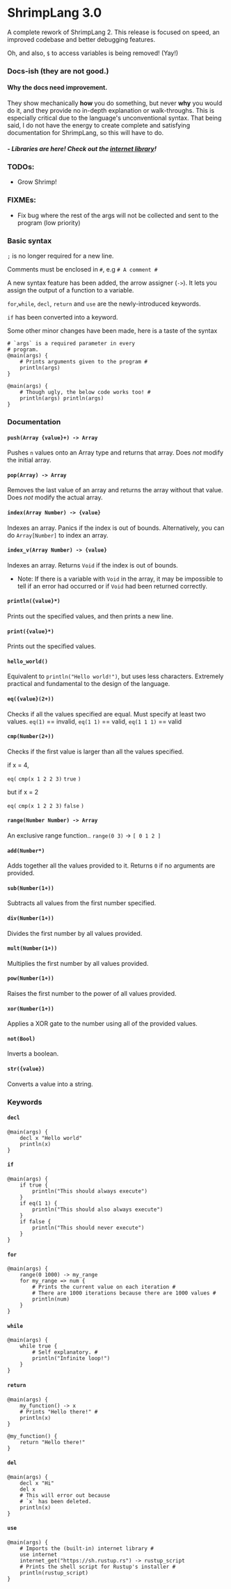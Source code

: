 # ShrimpLang 3.0

A complete rework of ShrimpLang 2. This release is focused on speed, an improved codebase and better debugging features.

Oh, and also, `$` to access variables is being removed! (Yay!)

### Docs-ish (they are not good.)

#### Why the docs need improvement.

They show mechanically **how** you do something, but never **why** you would do it, and they provide no in-depth explanation or walk-throughs. This is especially critical due to the language's unconventional syntax. That being said, I do not have the energy to create complete and satisfying documentation for ShrimpLang, so this will have to do.

##### - Libraries are here! Check out the [internet library](internet.md)!

### TODOs:
- Grow Shrimp!
### FIXMEs:
- Fix bug where the rest of the args will not be collected and sent to the program (low priority)

### Basic syntax

`;` is no longer required for a new line.

Comments must be enclosed in `#`, e.g `# A comment #`

A new syntax feature has been added, the arrow assigner (`->`).
It lets you assign the output of a function to a variable.

`for`,`while`, `decl`, `return` and `use` are the newly-introduced keywords.

`if` has been converted into a keyword.

Some other minor changes have been made, here is a taste of the syntax

```
# `args` is a required parameter in every
# program.
@main(args) {
	# Prints arguments given to the program #
	println(args)
}
```

```
@main(args) {
	# Though ugly, the below code works too! #
	println(args) println(args)
}
```

### Documentation

#### `push(Array {value}+) -> Array`
Pushes `n` values onto an Array type and returns that array. Does *not* modify the initial array.

#### `pop(Array) -> Array`
Removes the last value of an array and returns the array without that value.
Does *not* modify the actual array.

#### `index(Array Number) -> {value}`
Indexes an array. Panics if the index is out of bounds. Alternatively, you can do `Array[Number]` to index an array.

#### `index_v(Array Number) -> {value}`
Indexes an array. Returns `Void` if the index is out of bounds.
- Note: If there is a variable with `Void` in the array, it may be impossible to tell
if an error had occurred or if `Void` had been returned correctly.

#### `println({value}*)`
Prints out the specified values, and then prints a new line.

#### `print({value}*)`
Prints out the specified values.

#### `hello_world()`
Equivalent to `println("Hello world!")`, but uses less characters. Extremely practical and fundamental to the design of the language.

#### `eq({value}(2+))`
Checks if all the values specified are equal. Must specify at least two values.
`eq(1)` == invalid,
`eq(1 1)` == valid,
`eq(1 1 1)` == valid

#### `cmp(Number(2+))`
Checks if the first value is larger than all the values specified.

if x = 4,

`eq(` `cmp(x 1 2 2 3)` `true` `)`

but if x = 2

`eq(` `cmp(x 1 2 2 3)` `false` `)`

#### `range(Number Number) -> Array`
An exclusive range function..
`range(0 3)` -> `[ 0 1 2 ]`

#### `add(Number*)`
Adds together all the values provided to it. Returns `0` if no arguments are provided.

#### `sub(Number(1+))`
Subtracts all values from the first number specified.

#### `div(Number(1+))`
Divides the first number by all values provided.

#### `mult(Number(1+))`
Multiplies the first number by all values provided.

#### `pow(Number(1+))`
Raises the first number to the power of all values provided.

#### `xor(Number(1+))`
Applies a XOR gate to the number using all of the provided values.

#### `not(Bool)`
Inverts a boolean.

#### `str({value})`
Converts a value into a string.



### Keywords

#### `decl`
```
@main(args) {
	decl x "Hello world"
	println(x)
}
```

#### `if`
```
@main(args) {
	if true {
		println("This should always execute")
	}
	if eq(1 1) {
		println("This should also always execute")
	}
	if false {
		println("This should never execute")
	}
}
```

#### `for`
```
@main(args) {
	range(0 1000) -> my_range
	for my_range => num {
		# Prints the current value on each iteration #
		# There are 1000 iterations because there are 1000 values #
		println(num)
	}
}
```

#### `while`
```
@main(args) {
	while true {
		# Self explanatory. #
		println("Infinite loop!")
	}
}
```

#### `return`
```
@main(args) {
	my_function() -> x
	# Prints "Hello there!" #
	println(x)
}

@my_function() {
	return "Hello there!"
}
```

#### `del`
```
@main(args) {
	decl x "Hi"
	del x
	# This will error out because
	# `x` has been deleted.
	println(x)
}
```

#### `use`
```
@main(args) {
	# Imports the (built-in) internet library #
	use internet
	internet_get("https://sh.rustup.rs") -> rustup_script
	# Prints the shell script for Rustup's installer #
	println(rustup_script)
}
```

